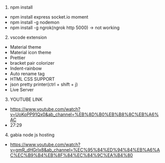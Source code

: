 1. npm install
- npm install express socket.io moment
- npm install -g nodemon
- npm install -g ngrok(ngrok http 5000) -> not working

2. vscode extension
- Material theme
- Material icon theme
- Prettier
- bracket pair colorizer
- Indent-rainbow
- Auto rename tag
- HTML CSS SUPPORT
- json pretty printer(ctrl + shift + j)
- Live Server

3. YOUTUBE LINK
- https://www.youtube.com/watch?v=UoKoPP91Qx0&ab_channel=%EB%8D%B0%EB%B8%8C%EB%A6%AC
- 27:29

4. gabia node js hosting
- https://www.youtube.com/watch?v=gmR_dHGrlx8&ab_channel=%EC%95%84%ED%94%84%EB%A6%AC%EC%B9%B4%EB%8F%84%EC%84%9C%EA%B4%80